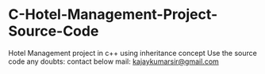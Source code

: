 # C-Hotel-Management-Project-Source-Code
Hotel Management project in c++ using inheritance concept
Use the source code 
any doubts: contact below
mail: kajaykumarsir@gmail.com
